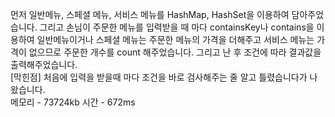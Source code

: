 먼저 일반메뉴, 스페셜 메뉴, 서비스 메뉴를 HashMap, HashSet을 이용하여 담아주었습니다. 그리고 손님이 주문한 메뉴를 입력받을 때 마다 containsKey나 contains을 이용하여 일반메뉴이거나 스페셜 메뉴는 주문한 메뉴의 가격을 더해주고 서비스 메뉴는 가격이 없으므로 주문한 개수를 count 해주었습니다. 그리고 난 후 조건에 따라 결과값을 출력해주었습니다.<br>
[막힌점] 처음에 입력을 받을때 마다 조건을 바로 검사해주는 줄 알고 틀렸습니다가 나왔습니다. <br>
메모리 - 73724kb 시간 - 672ms